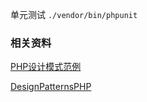 
单元测试 `./vendor/bin/phpunit`

### 相关资料

[PHP设计模式范例](https://designpatternsphp.readthedocs.io/zh_CN/latest/README.html)

[DesignPatternsPHP](https://github.com/domnikl/DesignPatternsPHP)